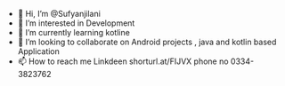 - 👋 Hi, I’m @Sufyanjilani
- 👀 I’m interested in Development
- 🌱 I’m currently learning kotline
- 💞️ I’m looking to collaborate on Android projects , java and kotlin based Application
- 📫 How to reach me Linkdeen shorturl.at/FIJVX
  phone no 0334-3823762

<!---
Sufyanjilani/Sufyanjilani is a ✨ special ✨ repository because its `README.md` (this file) appears on your GitHub profile.
You can click the Preview link to take a look at your changes.
--->
